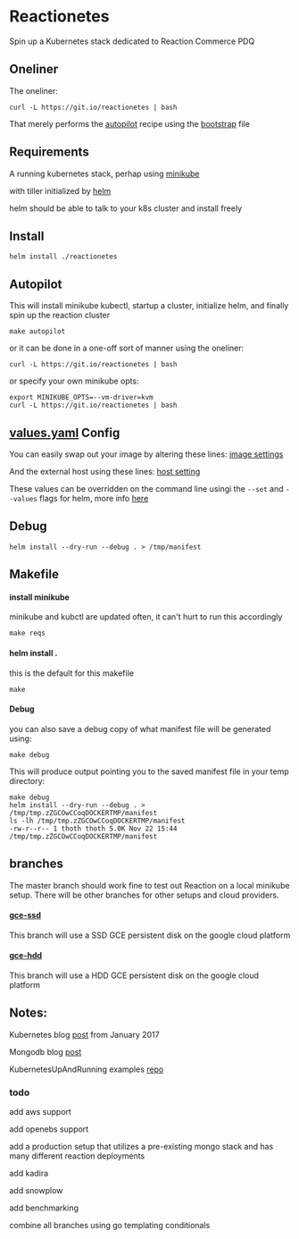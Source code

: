 # Reactionetes

Spin up a Kubernetes stack dedicated to Reaction Commerce PDQ

## Oneliner

The oneliner:
```
curl -L https://git.io/reactionetes | bash
```

That merely performs the
[autopilot](#autopilot)
recipe using the [bootstrap](./bootstrap) file

## Requirements

A running kubernetes stack, perhap using
[minikube](https://github.com/kubernetes/minikube)

with tiller initialized by
[helm](https://helm.sh/)

helm should be able to talk to your k8s cluster
and install freely


## Install

```
helm install ./reactionetes
```

## Autopilot

This will install
minikube kubectl,
startup a cluster,
initialize helm,
and finally spin up the reaction cluster

```
make autopilot
```

or it can be done in a one-off sort of manner using the oneliner:
```
curl -L https://git.io/reactionetes | bash
```

or specify your own minikube opts:
```
export MINIKUBE_OPTS=--vm-driver=kvm
curl -L https://git.io/reactionetes | bash
```

## [values.yaml](./reactionetes/values.yaml) Config

You can easily swap out your image by altering these lines:
[image settings](./reactionetes/values.yaml#L5-L7)

And the external host using these lines:
[host setting](./reactionetes/values.yaml#L17-L18)

These values can be overridden on the command line usingi the `--set` and
`--values` flags for helm, more info
[here](https://docs.helm.sh/using_helm/#using-helm)


## Debug

```
helm install --dry-run --debug . > /tmp/manifest
```


## Makefile

#### install minikube

minikube and kubctl are updated often, it can't hurt to run this accordingly

```
make reqs
```


#### helm install .

this is the default for this makefile

```
make
```


#### Debug

you can also save a debug copy of what manifest file will be generated
using:

```
make debug
```

This will produce output pointing you to the saved manifest file in your
temp directory:

```
make debug
helm install --dry-run --debug . > /tmp/tmp.zZGCOwCCoqDOCKERTMP/manifest
ls -lh /tmp/tmp.zZGCOwCCoqDOCKERTMP/manifest
-rw-r--r-- 1 thoth thoth 5.0K Nov 22 15:44
/tmp/tmp.zZGCOwCCoqDOCKERTMP/manifest
```


## branches

The master branch should work fine to test out Reaction on a local
minikube setup.  There will be other branches for other setups
and cloud providers.

#### [gce-ssd](https://github.com/joshuacox/reactionetes/tree/gce-ssd)

This branch will use a SSD GCE persistent disk on the google cloud platform

#### [gce-hdd](https://github.com/joshuacox/reactionetes/tree/gce-hdd)

This branch will use a HDD GCE persistent disk on the google cloud platform


## Notes:

Kubernetes blog [post](http://blog.kubernetes.io/2017/01/running-mongodb-on-kubernetes-with-statefulsets.html) from  January 2017

Mongodb blog [post](https://www.mongodb.com/blog/post/running-mongodb-as-a-microservice-with-docker-and-kubernetes)

KubernetesUpAndRunning examples [repo](https://github.com/kubernetes-up-and-running/examples)


### todo

add aws support

add openebs support

add a production setup that utilizes a pre-existing mongo stack and has
many different reaction deployments

add kadira

add snowplow

add benchmarking

combine all branches using go templating conditionals
